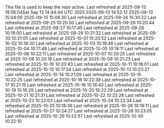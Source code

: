 This file is used to keep the repo active.
Last refreshed at 2025-09-13 19:56:04Sat Sep 13 14:44:44 UTC 2025
2025-09-13 14:52:12
2025-09-13 15:04:00
2025-09-13 15:08:30
Last refreshed at 2025-09-24 15:30:22
Last refreshed at 2025-09-25 10:20:50
Last refreshed at 2025-09-26 10:20:44
Last refreshed at 2025-09-27 10:17:45
Last refreshed at 2025-09-28 10:18:00
Last refreshed at 2025-09-29 10:21:32
Last refreshed at 2025-09-30 10:21:05
Last refreshed at 2025-10-01 10:20:52
Last refreshed at 2025-10-02 10:19:30
Last refreshed at 2025-10-03 10:19:48
Last refreshed at 2025-10-04 10:17:48
Last refreshed at 2025-10-05 10:18:11
Last refreshed at 2025-10-06 10:22:11
Last refreshed at 2025-10-07 10:20:25
Last refreshed at 2025-10-08 10:20:18
Last refreshed at 2025-10-09 10:21:23
Last refreshed at 2025-10-10 10:20:43
Last refreshed at 2025-10-11 10:18:01
Last refreshed at 2025-10-12 10:17:54
Last refreshed at 2025-10-13 10:23:27
Last refreshed at 2025-10-14 10:21:09
Last refreshed at 2025-10-15 10:22:25
Last refreshed at 2025-10-16 10:22:39
Last refreshed at 2025-10-17 10:21:15
Last refreshed at 2025-10-18 10:18:43
Last refreshed at 2025-10-19 10:18:29
Last refreshed at 2025-10-20 10:22:29
Last refreshed at 2025-10-21 10:21:31
Last refreshed at 2025-10-22 10:22:28
Last refreshed at 2025-10-23 10:22:03
Last refreshed at 2025-10-24 10:22:34
Last refreshed at 2025-10-25 10:18:39
Last refreshed at 2025-10-26 10:19:11
Last refreshed at 2025-10-27 10:24:27
Last refreshed at 2025-10-28 10:23:05
Last refreshed at 2025-10-29 10:22:57
Last refreshed at 2025-10-30 10:22:10
